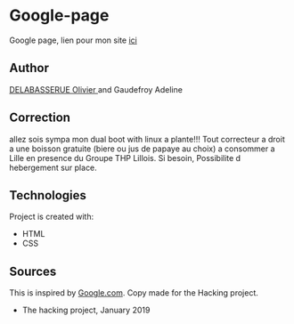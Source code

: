 # Google-page
Google page, lien pour mon site <a href="https://adelinegoo.github.io"> ici</a>

## Author
 <a href="https://github.com/doliv590/googlemyfriend"> DELABASSERUE Olivier </a> and Gaudefroy Adeline

## Correction
allez sois sympa mon dual boot with linux a plante!!!
Tout correcteur a droit a une boisson gratuite (biere ou jus de papaye au choix) a consommer a Lille en presence du Groupe THP Lillois. Si besoin, Possibilite d hebergement sur place.

## Technologies
Project is created with:
* HTML
* CSS

## Sources
This is inspired by <a href="https://www.google.com/">Google.com</a>. Copy made for the Hacking project.


- The hacking project, January 2019 
